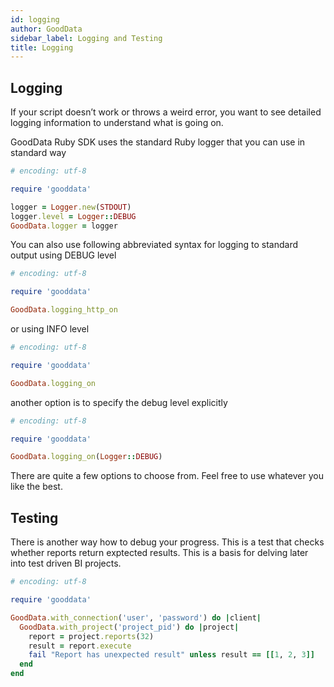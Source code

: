 ```yaml
---
id: logging
author: GoodData
sidebar_label: Logging and Testing
title: Logging
---
```


Logging
------

If your script doesn’t work or throws a weird error, you want to see
detailed logging information to understand what is going on.

GoodData Ruby SDK uses the standard Ruby logger that you can use in
standard way

```ruby
# encoding: utf-8

require 'gooddata'

logger = Logger.new(STDOUT)
logger.level = Logger::DEBUG
GoodData.logger = logger
```

You can also use following abbreviated syntax for logging to standard
output using DEBUG level

```ruby
# encoding: utf-8

require 'gooddata'

GoodData.logging_http_on
```

or using INFO level

```ruby
# encoding: utf-8

require 'gooddata'

GoodData.logging_on
```

another option is to specify the debug level explicitly

```ruby
# encoding: utf-8

require 'gooddata'

GoodData.logging_on(Logger::DEBUG)
```

There are quite a few options to choose from. Feel free to use whatever
you like the best.

Testing
------

There is another way how to debug your progress. This is a test that checks
whether reports return exptected results. This is a
basis for delving later into test driven BI projects.

```ruby
# encoding: utf-8

require 'gooddata'

GoodData.with_connection('user', 'password') do |client|
  GoodData.with_project('project_pid') do |project|
    report = project.reports(32)
    result = report.execute
    fail "Report has unexpected result" unless result == [[1, 2, 3]]
  end
end
```